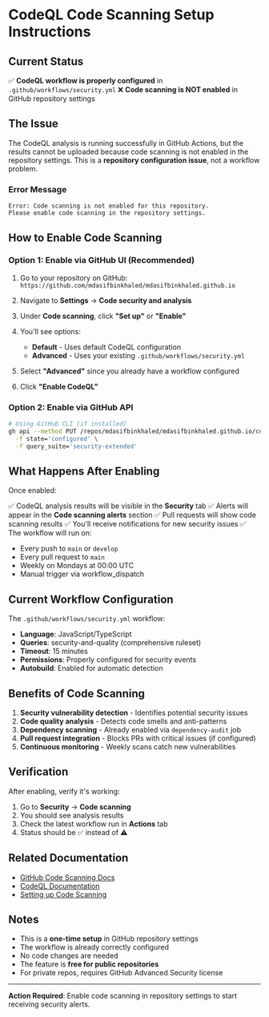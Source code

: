 <!-- markdownlint-disable -->

# CodeQL Code Scanning Setup Instructions

## Current Status

✅ **CodeQL workflow is properly configured** in `.github/workflows/security.yml`
❌ **Code scanning is NOT enabled** in GitHub repository settings

## The Issue

The CodeQL analysis is running successfully in GitHub Actions, but the results cannot be uploaded because code scanning is not enabled in the repository settings. This is a **repository configuration issue**, not a workflow problem.

### Error Message

```
Error: Code scanning is not enabled for this repository.
Please enable code scanning in the repository settings.
```

## How to Enable Code Scanning

### Option 1: Enable via GitHub UI (Recommended)

1. Go to your repository on GitHub: `https://github.com/mdasifbinkhaled/mdasifbinkhaled.github.io`

2. Navigate to **Settings** → **Code security and analysis**

3. Under **Code scanning**, click **"Set up"** or **"Enable"**

4. You'll see options:
   - **Default** - Uses default CodeQL configuration
   - **Advanced** - Uses your existing `.github/workflows/security.yml`

5. Select **"Advanced"** since you already have a workflow configured

6. Click **"Enable CodeQL"**

### Option 2: Enable via GitHub API

```bash
# Using GitHub CLI (if installed)
gh api --method PUT /repos/mdasifbinkhaled/mdasifbinkhaled.github.io/code-scanning/default-setup \
  -f state='configured' \
  -f query_suite='security-extended'
```

## What Happens After Enabling

Once enabled:

✅ CodeQL analysis results will be visible in the **Security** tab
✅ Alerts will appear in the **Code scanning alerts** section
✅ Pull requests will show code scanning results
✅ You'll receive notifications for new security issues
✅ The workflow will run on:

- Every push to `main` or `develop`
- Every pull request to `main`
- Weekly on Mondays at 00:00 UTC
- Manual trigger via workflow_dispatch

## Current Workflow Configuration

The `.github/workflows/security.yml` workflow:

- **Language**: JavaScript/TypeScript
- **Queries**: security-and-quality (comprehensive ruleset)
- **Timeout**: 15 minutes
- **Permissions**: Properly configured for security events
- **Autobuild**: Enabled for automatic detection

## Benefits of Code Scanning

1. **Security vulnerability detection** - Identifies potential security issues
2. **Code quality analysis** - Detects code smells and anti-patterns
3. **Dependency scanning** - Already enabled via `dependency-audit` job
4. **Pull request integration** - Blocks PRs with critical issues (if configured)
5. **Continuous monitoring** - Weekly scans catch new vulnerabilities

## Verification

After enabling, verify it's working:

1. Go to **Security** → **Code scanning**
2. You should see analysis results
3. Check the latest workflow run in **Actions** tab
4. Status should be ✅ instead of ⚠️

## Related Documentation

- [GitHub Code Scanning Docs](https://docs.github.com/en/code-security/code-scanning)
- [CodeQL Documentation](https://codeql.github.com/docs/)
- [Setting up Code Scanning](https://docs.github.com/en/code-security/code-scanning/automatically-scanning-your-code-for-vulnerabilities-and-errors/setting-up-code-scanning-for-a-repository)

## Notes

- This is a **one-time setup** in GitHub repository settings
- The workflow is already correctly configured
- No code changes are needed
- The feature is **free for public repositories**
- For private repos, requires GitHub Advanced Security license

---

**Action Required**: Enable code scanning in repository settings to start receiving security alerts.
